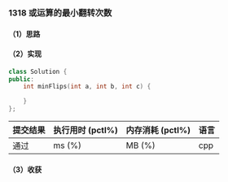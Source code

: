 ### 1318 或运算的最小翻转次数

#### （1）思路

#### （2）实现

```cpp
class Solution {
public:
    int minFlips(int a, int b, int c) {

    }
};
```

| 提交结果 | 执行用时 (pctl%) | 内存消耗 (pctl%) | 语言 |
|:---------|:-----------------|:-----------------|:-----|
| 通过     |  ms (%)   |  MB (%)  | cpp  |

#### （3）收获
